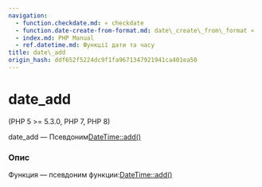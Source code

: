 ```yaml
---
navigation:
  - function.checkdate.md: « checkdate
  - function.date-create-from-format.md: date\_create\_from\_format »
  - index.md: PHP Manual
  - ref.datetime.md: Функції дати та часу
title: date\_add
origin_hash: ddf652f5224dc9f1fa9671347921941ca401ea50
---
```

# date\_add

(PHP 5 >= 5.3.0, PHP 7, PHP 8)

date\_add — Псевдоним[DateTime::add()](datetime.add.md)

### Опис

Функция — псевдоним функции:[DateTime::add()](datetime.add.md)
